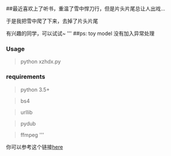 ##最近喜欢上了听书，重温了雪中悍刀行，但是片头片尾总让人出戏...

于是我把雪中爬了下来，去掉了片头片尾

有兴趣的同学，可以试试~
'''
##ps: toy model 没有加入异常处理

### Usage
> python xzhdx.py

### requirements
> python 3.5+

> bs4

> urllib

> pydub

> ffmpeg
'''

你可以参考这个链接[here](https://github.com/jiaaro/pydub#dependencies)
